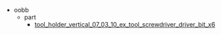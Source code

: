 * oobb
  * part
    * [tool_holder_vertical_07_03_10_ex_tool_screwdriver_driver_bit_x6](oobb/part/tool_holder_vertical_07_03_10_ex_tool_screwdriver_driver_bit_x6)
